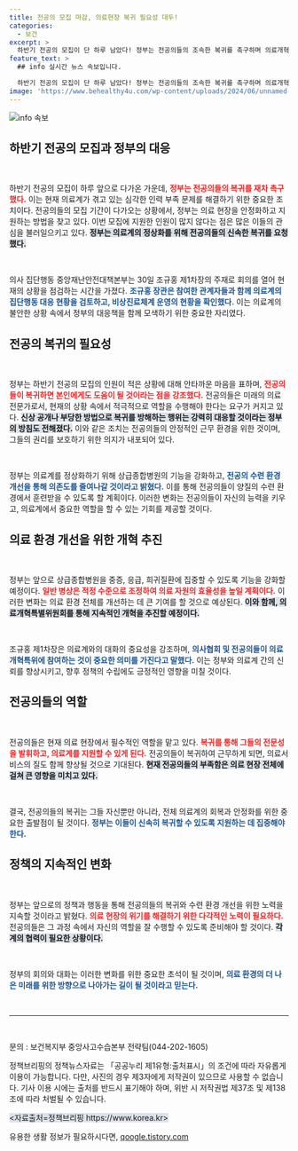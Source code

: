 ```yaml
---
title: 전공의 모집 마감, 의료현장 복귀 필요성 대두!
categories:
  - 보건
excerpt: >
  하반기 전공의 모집이 단 하루 남았다! 정부는 전공의들의 조속한 복귀를 촉구하며 의료개혁의 중요성을 강조하고 있습니다. 지금, 의료계의 미래가 걸린 이 순간을 놓치지 마세요!
feature_text: >
  ## info 실시간 뉴스 속보입니다.

  하반기 전공의 모집이 단 하루 남았다! 정부는 전공의들의 조속한 복귀를 촉구하며 의료개혁의 중요성을 강조하고 있습니다. 지금, 의료계의 미래가 걸린 이 순간을 놓치지 마세요!
image: 'https://www.behealthy4u.com/wp-content/uploads/2024/06/unnamed-file.png'
---
```


<p><img src="https://www.behealthy4u.com/wp-content/uploads/2024/06/unnamed-file.png" alt="info 속보" /></p>

<h2 data-ke-size="size26">하반기 전공의 모집과 정부의 대응</h2>

<p data-ke-size="size16">
&nbsp;
</p>

<p>하반기 전공의 모집이 하루 앞으로 다가온 가운데, <b><span style="color: #ee2323;">정부는 전공의들의 복귀를 재차 촉구했다.</span></b> 이는 현재 의료계가 겪고 있는 심각한 인력 부족 문제를 해결하기 위한 중요한 조치이다. 전공의들의 모집 기간이 다가오는 상황에서, 정부는 의료 현장을 안정화하고 지원하는 방법을 찾고 있다. 이번 모집에 지원한 인원이 많지 않다는 점은 많은 이들의 관심을 불러일으키고 있다. <b><span style="background-color: #21538527;">정부는 의료계의 정상화를 위해 전공의들의 신속한 복귀를 요청했다.</span></b> </p>

<p data-ke-size="size16">
&nbsp;
</p>

<p>의사 집단행동 중앙재난안전대책본부는 30일 조규홍 제1차장의 주재로 회의를 열어 현재의 상황을 점검하는 시간을 가졌다. <b><span style="color: #1a5490;">조규홍 장관은 참여한 관계자들과 함께 의료계의 집단행동 대응 현황을 검토하고, 비상진료체계 운영의 현황을 확인했다.</span></b> 이는 의료계의 불안한 상황 속에서 정부의 대응책을 함께 모색하기 위한 중요한 자리였다. </p>

<h2 data-ke-size="size26">전공의 복귀의 필요성</h2>

<p data-ke-size="size16">
&nbsp;
</p>

<p>정부는 하반기 전공의 모집의 인원이 적은 상황에 대해 안타까운 마음을 표하며, <b><span style="color: #ee2323;">전공의들이 복귀하면 본인에게도 도움이 될 것이라는 점을 강조했다.</span></b> 전공의들은 미래의 의료 전문가로서, 현재의 상황 속에서 적극적으로 역할을 수행해야 한다는 요구가 커지고 있다. <b><span style="background-color: #21538527;">신상 공개나 부당한 방법으로 복귀를 방해하는 행위는 강력히 대응할 것이라는 정부의 방침도 전해졌다.</span></b> 이와 같은 조치는 전공의들의 안정적인 근무 환경을 위한 것이며, 그들의 권리를 보호하기 위한 의지가 내포되어 있다.</p>

<p data-ke-size="size16">
&nbsp;
</p>

<p>정부는 의료계를 정상화하기 위해 상급종합병원의 기능을 강화하고, <b><span style="color: #1a5490;">전공의 수련 환경 개선을 통해 의존도를 줄여나갈 것이라고 밝혔다.</span></b> 이를 통해 전공의들이 양질의 수련 환경에서 훈련받을 수 있도록 할 계획이다. 이러한 변화는 전공의들이 자신의 능력을 키우고, 의료계에서 중요한 역할을 할 수 있는 기회를 제공할 것이다. </p>

<h2 data-ke-size="size26">의료 환경 개선을 위한 개혁 추진</h2>

<p data-ke-size="size16">
&nbsp;
</p>

<p>정부는 앞으로 상급종합병원을 중증, 응급, 희귀질환에 집중할 수 있도록 기능을 강화할 예정이다. <b><span style="color: #ee2323;">일반 병상은 적정 수준으로 조정하여 의료 자원의 효율성을 높일 계획이다.</span></b> 이러한 변화는 의료 환경 전체를 개선하는 데 큰 기여를 할 것으로 예상된다. <b><span style="background-color: #21538527;">이와 함께, 의료개혁특별위원회를 통해 지속적인 개혁을 추진할 예정이다.</span></b> </p>

<p data-ke-size="size16">
&nbsp;
</p>

<p>조규홍 제1차장은 의료계와의 대화의 중요성을 강조하며, <b><span style="color: #1a5490;">의사협회 및 전공의들이 의료개혁특위에 참여하는 것이 중요한 의미를 가진다고 말했다.</span></b> 이는 정부와 의료계 간의 신뢰를 향상시키고, 향후 정책의 수립에도 긍정적인 영향을 미칠 것이다. </p>

<h2 data-ke-size="size26">전공의들의 역할</h2>

<p data-ke-size="size16">
&nbsp;
</p>

<p>전공의들은 현재 의료 현장에서 필수적인 역할을 맡고 있다. <b><span style="color: #ee2323;">복귀를 통해 그들의 전문성을 발휘하고, 의료계를 지원할 수 있게 된다.</span></b> 전공의들이 복귀하여 근무하게 되면, 의료서비스의 질도 함께 향상될 것으로 기대된다. <b><span style="background-color: #21538527;">현재 전공의들의 부족함은 의료 현장 전체에 걸쳐 큰 영향을 미치고 있다.</span></b> </p>

<p data-ke-size="size16">
&nbsp;
</p>

<p>결국, 전공의들의 복귀는 그들 자신뿐만 아니라, 전체 의료계의 회복과 안정화를 위한 중요한 출발점이 될 것이다. <b><span style="color: #1a5490;">정부는 이들이 신속히 복귀할 수 있도록 지원하는 데 집중해야 한다.</span></b> </p>

<h2 data-ke-size="size26">정책의 지속적인 변화</h2>

<p data-ke-size="size16">
&nbsp;
</p>

<p>정부는 앞으로의 정책과 행동을 통해 전공의들의 복귀와 수련 환경 개선을 위한 노력을 지속할 것이라고 밝혔다. <b><span style="color: #ee2323;">의료 현장의 위기를 해결하기 위한 다각적인 노력이 필요하다.</span></b> 전공의들은 그 과정 속에서 자신의 역할을 잘 수행할 수 있도록 준비해야 할 것이다. <b><span style="background-color: #21538527;">각계의 협력이 필요한 상황이다.</span></b> </p>

<p data-ke-size="size16">
&nbsp;
</p>

<p>정부의 회의와 대화는 이러한 변화를 위한 중요한 초석이 될 것이며, <b><span style="color: #1a5490;">의료 환경의 더 나은 미래를 위한 방향으로 나아가는 길이 될 것이라고 믿는다.</span></b> </p>

<p data-ke-size="size16">
&nbsp;
</p>

<hr/>

<p data-ke-size="size16">
&nbsp;
</p>

<p data-ke-size="size16">문의 : 보건복지부 중앙사고수습본부 전략팀(044-202-1605)</p>

<p data-ke-size="size16">정책브리핑의 정책뉴스자료는 「공공누리 제1유형:출처표시」의 조건에 따라 자유롭게 이용이 가능합니다. 다만, 사진의 경우 제3자에게 저작권이 있으므로 사용할 수 없습니다. 기사 이용 시에는 출처를 반드시 표기해야 하며, 위반 시 저작권법 제37조 및 제138조에 따라 처벌될 수 있습니다.</p>

<p data-ke-size="size16"><span style="background: #21538527;"><자료출처=정책브리핑 https://www.korea.kr></span></p>
유용한 생활 정보가 필요하시다면, <a href="https://qoogle.tistory.com" rel="dofollow">qoogle.tistory.com</a>


